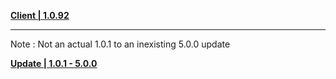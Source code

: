 **[Client | 1.0.92](https://autopatchhk.yuanshen.com/client_app/beta_pc/20201022_db9fd8e60e7851bd/GenshinImpact_beta1.0.92.zip)**

-----

Note : Not an actual 1.0.1 to an inexisting 5.0.0 update

**[Update | 1.0.1 - 5.0.0](https://autopatchhk.yuanshen.com/client_app/beta_update/hk4e_global/1/game_1.0.1_5.0.0_diff_3CNIqt0Amfe7F1ag.zip)**
